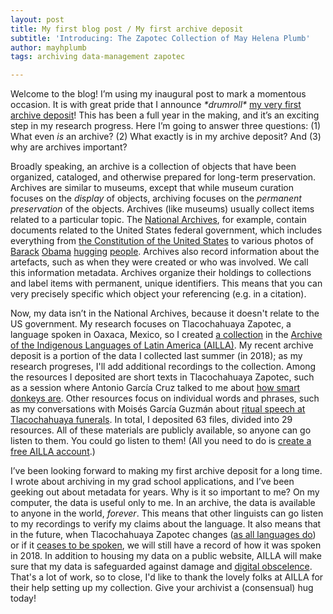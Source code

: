 ```yaml
---
layout: post
title: My first blog post / My first archive deposit
subtitle: 'Introducing: The Zapotec Collection of May Helena Plumb'
author: mayhplumb
tags: archiving data-management zapotec

---
```


Welcome to the blog! I’m using my inaugural post to mark a momentous occasion. It is with great pride that I announce <i>&#42;drumroll&#42;</i> <a target="_blank" title="Zapotec Collection of May Helena Plumb" href="https://www.ailla.utexas.org/islandora/object/ailla:257460">my very first archive deposit</a>! This has been a full year in the making,<a tabindex="0" class="footnote" data-toggle="popover" data-content="Yeah, it took a long time. I’ll write about why in a future post, probably."></a> and it’s an exciting step in my research progress.  Here I’m going to answer three questions: (1) What even <i>is</i> an archive? (2) What exactly is in my archive deposit? And (3) why are archives important?

Broadly speaking, an <span class="jargon">archive</span> is a collection of objects that have been organized, cataloged, and otherwise prepared for long-term preservation.<!--exerpt--> Archives are similar to museums, except that while museum curation focuses on the <i>display</i> of objects, archiving focuses on the <i>permanent preservation</i> of the objects.<a tabindex="0" class="footnote" data-toggle="popover" data-content="I really hope no archivists or museum directors come after me over this definition."></a>  Archives (like museums) usually collect items related to a particular topic. The <a target="_blank" title="National Archives website" href="https://www.archives.gov/">National Archives</a>, for example, contain documents related to the United States federal government, which includes everything from <a target="_blank" title="Constitution of the United States, ID 1667751" href="https://catalog.archives.gov/id/1667751">the Constitution of the United States</a> to various photos of <a target="_blank" title="Obama hugging Gabby Giffords, ID 118817949" href="https://catalog.archives.gov/id/118817949">Barack</a> <a target="_blank" title="Obama hugging Susie Pierce, ID 24477925" href="https://catalog.archives.gov/id/24477925">Obama</a> <a target="_blank" title="Obama hugging Julie Lewis, ID 24477939" href="https://catalog.archives.gov/id/24477939">hugging</a> <a target="_blank" title="Obama hugging Joe Biden, ID 118818037" href="https://catalog.archives.gov/id/118818037">people</a>.  Archives also record information about the artefacts, such as when they were created or who was involved. We call this information <a tabindex="0" class="jargon" data-toggle="popover" data-content="For example, the picture of <a target='_blank' href='https://catalog.archives.gov/id/118818037'>Barack Obama hugging Joe Biden</a> is a piece of data about US history.  The location (Wilmington, Delaware), date (June 6, 2015), and photographer (Pete Souza) are data <i>about</i> that data. <i>Meta</i>data.">metadata</a>. Archives organize their holdings to collections and label items with permanent, unique identifiers. This means that you can very precisely specific which object your referencing (e.g. in a citation).  

Now, my data isn’t in the National Archives, because it doesn't relate to the US government. My research focuses on Tlacochahuaya Zapotec, a language spoken in Oaxaca, Mexico,<a tabindex="0" class="footnote" data-toggle="popover" data-content="Specifically, Tlacochahuaya Zapotec is spoken in San Jéronimo Tlacochahuaya (a town about 18km outside of Oaxaca City), as well as in diaspora communities in the United States.  It's a beautiful language. If you don't want to sift through my archive deposit, you can check out the <a target='_blank' href='http://talkingdictionary.swarthmore.edu/tlacochahuaya/'>Tlacochahuaya Zapotec Talking Dictionary</a>."></a> so I created <a target="_blank" title="Zapotec Collection of May Helena Plumb" href="https://www.ailla.utexas.org/islandora/object/ailla:257460">a collection</a> in the <a target="_blank" title="AILLA homepage" href="https://www.ailla.utexas.org/">Archive of the Indigenous Languages of Latin America (AILLA)</a>.  My recent archive deposit is a portion of the data I collected last summer (in 2018); as my research progreses, I'll add additional recordings to the collection.  Among the resources I deposited are short texts in Tlacochahuaya Zapotec, such as a session where Antonio García Cruz talked to me about <a target="_blank" title="About donkeys (AntonioGC)" href="https://www.ailla.utexas.org/islandora/object/ailla:262614">how smart donkeys are</a>. Other resources focus on individual words and phrases, such as my conversations with Moisés García Guzmán about <a target="_blank" title="Funerals in SJT (MoisesGG)" href="https://www.ailla.utexas.org/islandora/object/ailla:262635">ritual speech at Tlacochahuaya funerals</a>. In total, I deposited 63 files, divided into 29 resources. All of these materials are publicly available, so anyone can go listen to them. You could go listen to them! (All you need to do is <a target="_blank" title="AILLA registration page" href="https://www.ailla.utexas.org/user/register">create a free AILLA account</a>.)

I’ve been looking forward to making my first archive deposit for a long time. I wrote about archiving in my grad school applications, and I’ve been geeking out about metadata for years. Why is it so important to me? On my computer, the data is useful only to me. In an archive, the data is available to anyone in the world, <i>forever</i>.<a tabindex="0" class="footnote" data-toggle="popover" data-content="Well, in theory, anyway."></a> This means that other linguists can go listen to my recordings to verify my claims about the language.  It also means that in the future, when Tlacochahuaya Zapotec changes (<a target="_blank" title="Linguistics Society of America page on language change" href="https://www.linguisticsociety.org/content/english-changing">as all languages do</a>) or if it <a target="_blank" title="Article on language endangerment from the Oxford Research Encyclopedia of Linguistics" href="https://dx.doi.org/10.1093/acrefore/9780199384655.013.21">ceases to be spoken</a>, we will still have a record of how it was spoken in 2018. In addition to housing my data on a public website, AILLA will make sure that my data is safeguarded against damage and <a target="_blank" class="jargon" title="Wikipedia page for digital obsolescence" href="https://en.wikipedia.org/wiki/Digital_obsolescence">digital obscelence</a>. That's a lot of work, so to close, I'd like to thank the lovely folks at AILLA for their help setting up my collection. Give your archivist a (consensual) hug today!